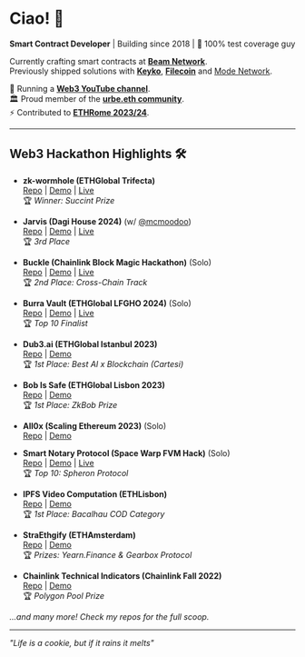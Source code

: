 # Ciao! 👋

**Smart Contract Developer** | Building since 2018 | 🤟 100% test coverage guy

Currently crafting smart contracts at [**Beam Network**](https://onbeam.com/).  
Previously shipped solutions with [**Keyko**](https://keyko.io/), [**Filecoin**](https://docs.filecoin.io/basics/how-storage-works/filecoin-plus) and [Mode Network](https://www.mode.network/).  

🎥 Running a [**Web3 YouTube channel**](https://www.youtube.com/@fabriziogianni7).  
🏛️ Proud member of the [**urbe.eth community**](https://twitter.com/urbeEth).  
⚡️ Contributed to [**ETHRome 2023/24**](https://ethrome.org/).  

---

## Web3 Hackathon Highlights 🛠️

- **zk-wormhole (ETHGlobal Trifecta)**  
  [Repo](https://github.com/builders-garden/zk-wormhole-monorepo/tree/main) | [Demo](https://ethglobal.com/showcase/zk-wormhole-7d6c3) | [Live](https://zk-wormhole-monorepo-git-main-buildersgarden.vercel.app/)  
  🏆 *Winner: Succint Prize*  

- **Jarvis (Dagi House 2024)** (w/ [@mcmoodoo](https://github.com/mcmoodoo))  
  [Repo](https://github.com/fabriziogianni7/Jarvis) | [Demo](https://www.youtube.com/watch?v=2keF5hi94xU) | [Live](https://jarvis-orpin-one.vercel.app/)  
  🏆 *3rd Place*  

- **Buckle (Chainlink Block Magic Hackathon)** (Solo)  
  [Repo](https://github.com/fabriziogianni7/buckle-app) | [Demo](https://www.youtube.com/watch?v=re0vhNG-GqE) | [Live](https://buckle-app.vercel.app/)  
  🏆 *2nd Place: Cross-Chain Track*  

- **Burra Vault (ETHGlobal LFGHO 2024)** (Solo)  
  [Repo](https://github.com/fabriziogianni7/Burra-Vault-LFGHO/tree/main) | [Demo](https://www.youtube.com/watch?v=tEKQqmg4-w8&t=1253s) | [Live](https://burra-vault-lfgho-434a41.spheron.app/)  
  🏆 *Top 10 Finalist*  

- **Dub3.ai (ETHGlobal Istanbul 2023)**  
  [Repo](https://github.com/fabriziogianni7/dub3) | [Demo](https://ethglobal.com/showcase/dub3-ai-h1riu)  
  🏆 *1st Place: Best AI x Blockchain (Cartesi)*  

- **Bob Is Safe (ETHGlobal Lisbon 2023)**  
  [Repo](https://github.com/fabriziogianni7/bob-is-safe) | [Demo](https://youtu.be/jQ2h1h95F5Q)  
  🏆 *1st Place: ZkBob Prize*  

- **All0x (Scaling Ethereum 2023)** (Solo)  
  [Repo](https://github.com/fabriziogianni7/All0x) | [Demo](https://youtu.be/pmzGyZu6NV8)  

- **Smart Notary Protocol (Space Warp FVM Hack)** (Solo)  
  [Repo](https://github.com/fabriziogianni7/Smart-Notary-Protocol) | [Demo](https://youtu.be/CYYsoPYDCes) | [Live](https://smart-notary-protocol.com/)  
  🏆 *Top 10: Spheron Protocol*  

- **IPFS Video Computation (ETHLisbon)**  
  [Repo](https://github.com/rickkdev/ipfs-video-computation-bacalhau) | [Demo](https://youtu.be/mluxGr8h2ic)  
  🏆 *1st Place: Bacalhau COD Category*  

- **StraEthgify (ETHAmsterdam)**  
  [Repo](https://github.com/fabriziogianni7/straEthgify) | [Demo](https://youtu.be/1xtfiZXh43c)  
  🏆 *Prizes: Yearn.Finance & Gearbox Protocol*  

- **Chainlink Technical Indicators (Chainlink Fall 2022)**  
  [Repo](https://github.com/ialberquilla/chainlink-technical-indicators) | [Demo](https://youtu.be/VAmiDG67CY8)  
  🏆 *Polygon Pool Prize*  

*...and many more! Check my repos for the full scoop.*

---

*"Life is a cookie, but if it rains it melts"*  

